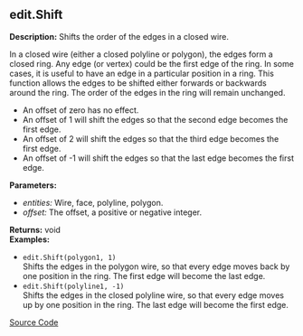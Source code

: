 ## edit.Shift  
  
  
**Description:** Shifts the order of the edges in a closed wire.


In a closed wire (either a closed polyline or polygon), the edges form a closed ring. Any edge
(or vertex) could be the first edge of the ring. In some cases, it is useful to have an edge in
a particular position in a ring. This function allows the edges to be shifted either forwards or
backwards around the ring. The order of the edges in the ring will remain unchanged.


- An offset of zero has no effect.
- An offset of 1 will shift the edges so that the second edge becomes the first edge.
- An offset of 2 will shift the edges so that the third edge becomes the first edge.
- An offset of -1 will shift the edges so that the last edge becomes the first edge.

  
  
**Parameters:**  
  * *entities:* Wire, face, polyline, polygon.  
  * *offset:* The offset, a positive or negative integer.  
  
**Returns:** void  
**Examples:**  
  * `edit.Shift(polygon1, 1)`  
    Shifts the edges in the polygon wire, so that every edge moves back by one position
in the ring. The first edge will become the last edge.  
  * `edit.Shift(polyline1, -1)`  
    Shifts the edges in the closed polyline wire, so that every edge moves up by one position
in the ring. The last edge will become the first edge.
  

[Source Code](https://github.com/design-automation/mobius-sim-funcs/blob/main/src/modules/functions/edit/Shift.ts) 